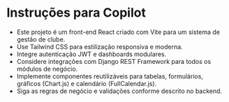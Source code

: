 <!-- Use this file to provide workspace-specific custom instructions to Copilot. For more details, visit https://code.visualstudio.com/docs/copilot/copilot-customization#_use-a-githubcopilotinstructionsmd-file -->

# Instruções para Copilot

- Este projeto é um front-end React criado com Vite para um sistema de gestão de clube.
- Use Tailwind CSS para estilização responsiva e moderna.
- Integre autenticação JWT e dashboards modulares.
- Considere integrações com Django REST Framework para todos os módulos de negócio.
- Implemente componentes reutilizáveis para tabelas, formulários, gráficos (Chart.js) e calendário (FullCalendar.js).
- Siga as regras de negócio e validações conforme descrito no backend.
